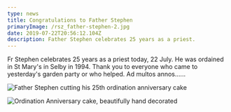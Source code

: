 ```yaml
---
type: news
title: Congratulations to Father Stephen
primaryImage: /rsz_father-stephen-2.jpg
date: 2019-07-22T20:56:12.104Z
description: Father Stephen celebrates 25 years as a priest.
---
```

Fr Stephen celebrates 25 years as a priest today, 22 July. He was ordained in St Mary's in Selby in 1994. Thank you to everyone who came to yesterday's garden party or who helped. Ad multos annos......

![Father Stephen cutting his 25th ordination anniversary cake](/father-stephen-01.jpg "Father Stephen cutting his 25th ordination anniversary cake")

![Ordination Anniversary cake, beautifully hand decorated](/father-stephen-2.jpg "Ordination Anniversary cake, beautifully hand decorated")
